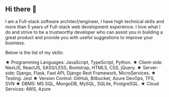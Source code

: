 ## Hi there 👋

I am a Full-stack software architect/engineer, I have high technical skills and more than 5 years of Full-stack web development experience. I love what I do and strive to be a trustworthy developer who can assist you in building a great product and provide you with useful suggestions to improve your business.

Below is the list of my skills:

★ Programming Languages: JavaScript, TypeScript, Python.
★ Client-side: NextJS, ReactJS, SASS/LESS, Bootstrap, HTML5, CSS, jQuery.
★ Server-side: Django, Flask, Fast API, Django Rest Framework, MicroServices.
★ Testing: Jest
★ Version Control: GitHub, Bitbucket, Azure DevOps, TFS, SVN
★ DBMS: MS SQL, MongoDB, MySQL, SQLite, PostgreSQL.
★ Cloud Services: AWS, Azure
